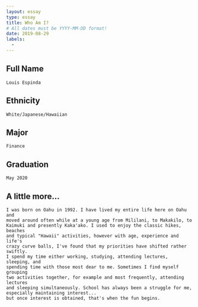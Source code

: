 ```yaml
---
layout: essay
type: essay
title: Who Am I?
# All dates must be YYYY-MM-DD format!
date: 2019-08-29
labels:
  - 
---
```

## Full Name
    Louis Espinda
  
## Ethnicity
    White/Japanese/Hawaiian
  
## Major
    Finance
   
## Graduation
    May 2020
   
## A little more...
    I was born on Oahu in 1992. I have lived my entire life here on Oahu and 
    moved around often while at a young age from Mililani, to Makakilo, to 
    Kaimuki and presently Kaka'ako. I used to enjoy the classic hikes, beaches 
    and typical "Hawaii" activities, however with age, experience and life's 
    crazy curve balls, I've found that my priorities have shifted rather swiftly. 
    I spend my time either working, studying, attending lectures, sleeping, and 
    spending time with those most dear to me. Sometimes I find myself grouping 
    two activities together, for example and most frequently, attending lectures 
    and sleeping simultaneously. School has always been a struggle for me, 
    especially maintaining interest...
    but once interest is obtained, that's when the fun begins.
